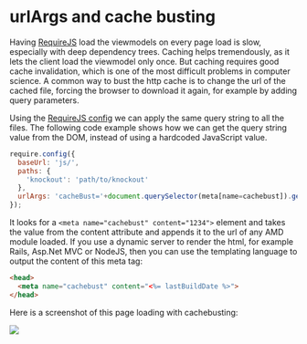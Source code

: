 <div class="page-header">
  <h1>urlArgs and cache busting</h1>
</div>

Having [RequireJS](http://requirejs.org/) load the viewmodels on every page load is slow, especially with deep dependency trees. Caching helps tremendously, as it lets the client load the viewmodel only once. But caching requires good cache invalidation, which is one of the most difficult problems in computer science. A common way to bust the http cache is to change the url of the cached file, forcing the browser to download it again, for example by adding query parameters. 

Using the [RequireJS config](http://requirejs.org/docs/api.html#config-urlArgs) we can apply the same query string to all the files. The following code example shows how we can get the query string value from the DOM, instead of using a hardcoded JavaScript value.

```js
require.config({
  baseUrl: 'js/',
  paths: {
    'knockout': 'path/to/knockout'
  },
  urlArgs: 'cacheBust='+document.querySelector(meta[name=cachebust]).getAttribute('content')
});
```

It looks for a `<meta name="cachebust" content="1234">` element and takes the value from the content attribute and appends it to the url of any AMD module loaded. If you use a dynamic server to render the html, for example Rails, Asp.Net MVC or NodeJS, then you can use the templating language to output the content of this meta tag:

```html
<head>
  <meta name="cachebust" content="<%= lastBuildDate %>">
</head>
```

Here is a screenshot of this page loading with cachebusting:

<img src="/pages/advent/cacheBust.png">